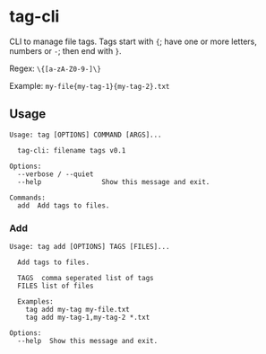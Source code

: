 # tag-cli

CLI to manage file tags. Tags start with `{`; have one or more letters, numbers or `-`; then end with `}`.

Regex: `\{[a-zA-Z0-9-]\}`

Example: `my-file{my-tag-1}{my-tag-2}.txt`

## Usage

```
Usage: tag [OPTIONS] COMMAND [ARGS]...

  tag-cli: filename tags v0.1

Options:
  --verbose / --quiet
  --help               Show this message and exit.

Commands:
  add  Add tags to files.
```

### Add

```
Usage: tag add [OPTIONS] TAGS [FILES]...

  Add tags to files.

  TAGS  comma seperated list of tags
  FILES list of files

  Examples:
    tag add my-tag my-file.txt
    tag add my-tag-1,my-tag-2 *.txt

Options:
  --help  Show this message and exit.
```
